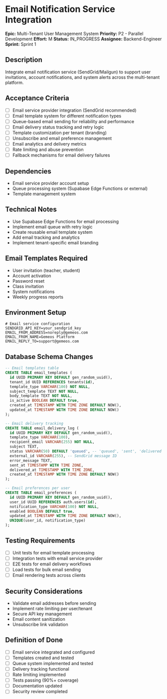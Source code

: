 # Email Notification Service Integration

**Epic:** Multi-Tenant User Management System
**Priority:** P2 - Parallel Development
**Effort:** M
**Status:** IN_PROGRESS
**Assignee:** Backend-Engineer
**Sprint:** Sprint 1

## Description
Integrate email notification service (SendGrid/Mailgun) to support user invitations, account notifications, and system alerts across the multi-tenant platform.

## Acceptance Criteria
- [ ] Email service provider integration (SendGrid recommended)
- [ ] Email template system for different notification types
- [ ] Queue-based email sending for reliability and performance
- [ ] Email delivery status tracking and retry logic
- [ ] Template customization per tenant (branding)
- [ ] Unsubscribe and email preference management
- [ ] Email analytics and delivery metrics
- [ ] Rate limiting and abuse prevention
- [ ] Fallback mechanisms for email delivery failures

## Dependencies
- Email service provider account setup
- Queue processing system (Supabase Edge Functions or external)
- Template management system

## Technical Notes
- Use Supabase Edge Functions for email processing
- Implement email queue with retry logic
- Create reusable email template system
- Add email tracking and analytics
- Implement tenant-specific email branding

## Email Templates Required
- User invitation (teacher, student)
- Account activation
- Password reset
- Class invitation
- System notifications
- Weekly progress reports

## Environment Setup
```env
# Email service configuration
SENDGRID_API_KEY=your_sendgrid_key
EMAIL_FROM_ADDRESS=noreply@gemeos.com
EMAIL_FROM_NAME=Gemeos Platform
EMAIL_REPLY_TO=support@gemeos.com
```

## Database Schema Changes
```sql
-- Email templates table
CREATE TABLE email_templates (
  id UUID PRIMARY KEY DEFAULT gen_random_uuid(),
  tenant_id UUID REFERENCES tenants(id),
  template_type VARCHAR(100) NOT NULL,
  subject_template TEXT NOT NULL,
  body_template TEXT NOT NULL,
  is_active BOOLEAN DEFAULT true,
  created_at TIMESTAMP WITH TIME ZONE DEFAULT NOW(),
  updated_at TIMESTAMP WITH TIME ZONE DEFAULT NOW()
);

-- Email delivery tracking
CREATE TABLE email_delivery_log (
  id UUID PRIMARY KEY DEFAULT gen_random_uuid(),
  template_type VARCHAR(100),
  recipient_email VARCHAR(255) NOT NULL,
  subject TEXT,
  status VARCHAR(50) DEFAULT 'queued', -- 'queued', 'sent', 'delivered', 'failed', 'bounced'
  external_id VARCHAR(255), -- SendGrid message ID
  error_message TEXT,
  sent_at TIMESTAMP WITH TIME ZONE,
  delivered_at TIMESTAMP WITH TIME ZONE,
  created_at TIMESTAMP WITH TIME ZONE DEFAULT NOW()
);

-- Email preferences per user
CREATE TABLE email_preferences (
  id UUID PRIMARY KEY DEFAULT gen_random_uuid(),
  user_id UUID REFERENCES auth.users(id),
  notification_type VARCHAR(100) NOT NULL,
  enabled BOOLEAN DEFAULT true,
  updated_at TIMESTAMP WITH TIME ZONE DEFAULT NOW(),
  UNIQUE(user_id, notification_type)
);
```

## Testing Requirements
- [ ] Unit tests for email template processing
- [ ] Integration tests with email service provider
- [ ] E2E tests for email delivery workflows
- [ ] Load tests for bulk email sending
- [ ] Email rendering tests across clients

## Security Considerations
- Validate email addresses before sending
- Implement rate limiting per user/tenant
- Secure API key management
- Email content sanitization
- Unsubscribe link validation

## Definition of Done
- [ ] Email service integrated and configured
- [ ] Templates created and tested
- [ ] Queue system implemented and tested
- [ ] Delivery tracking functional
- [ ] Rate limiting implemented
- [ ] Tests passing (90%+ coverage)
- [ ] Documentation updated
- [ ] Security review completed